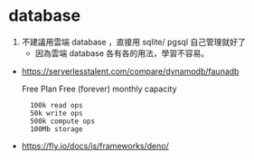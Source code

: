 # database

1. 不建議用雲端 database ，直接用 sqlite/ pgsql 自己管理就好了
    * 因為雲端 database 各有各的用法，學習不容易。


* https://serverlesstalent.com/compare/dynamodb/faunadb

    Free Plan
        Free (forever) monthly capacity

        100k read ops
        50k write ops
        500k compute ops
        100Mb storage

* https://fly.io/docs/js/frameworks/deno/

